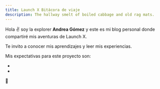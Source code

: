 ```yaml
---
title: Launch X Bitácora de viaje
description: The hallway smelt of boiled cabbage and old rag mats.
---
```


Hola ✌️  soy la explorer **Andrea Gómez** y este es mi blog personal donde compartiré mis aventuras de Launch X.

Te invito a conocer mis aprendizajes y leer mis experiencias.

Mis expectativas para este proyecto son:

-
-


🚀
